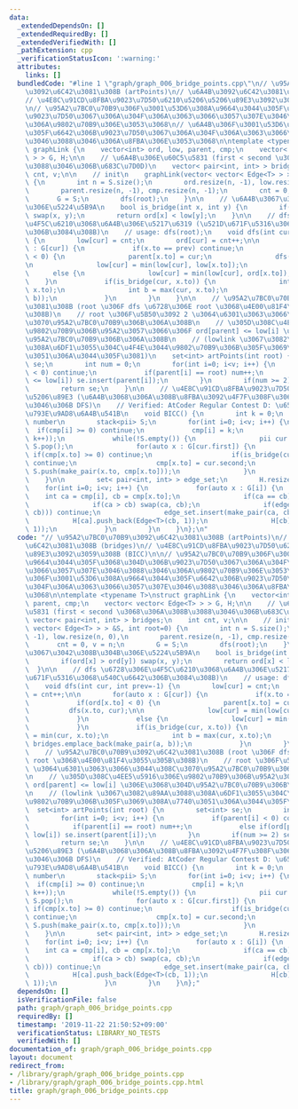 ```yaml
---
data:
  _extendedDependsOn: []
  _extendedRequiredBy: []
  _extendedVerifiedWith: []
  _pathExtension: cpp
  _verificationStatusIcon: ':warning:'
  attributes:
    links: []
  bundledCode: "#line 1 \"graph/graph_006_bridge_points.cpp\"\n// \u95A2\u7BC0\u70B9\
    \u3092\u6C42\u3081\u308B (artPoints)\n// \u6A4B\u3092\u6C42\u3081\u308B (bridges)\n\
    // \u4E8C\u91CD\u8FBA\u9023\u7D50\u6210\u5206\u5206\u89E3\u3092\u3059\u308B (BICC)\n\
    \n// \u95A2\u7BC0\u70B9\u306F\u3001\u53D6\u308A\u9664\u3044\u305F\u3068\u304D\u306B\
    \u9023\u7D50\u3067\u306A\u304F\u306A\u3063\u3066\u3057\u307E\u3046\u3088\u3046\
    \u306A\u9802\u70B9\u306E\u3053\u3068\n// \u6A4B\u306F\u3001\u53D6\u308A\u9664\u3044\
    \u305F\u6642\u306B\u9023\u7D50\u3067\u306A\u304F\u306A\u3063\u3066\u3057\u307E\
    \u3046\u3088\u3046\u306A\u8FBA\u306E\u3053\u3068\n\ntemplate <typename T>\nstruct\
    \ graphLink {\n    vector<int> ord, low, parent, cmp;\n    vector< vector< Edge<T>\
    \ > > G, H;\n\n    // \u6A4B\u306E\u60C5\u5831 (first < second \u3068\u306A\u308B\
    \u3088\u3046\u306B\u683C\u7D0D)\n    vector< pair<int, int> > bridges;\n    int\
    \ cnt, v;\n\n    // init\n    graphLink(vector< vector< Edge<T> > > &S, int root=0)\
    \ {\n        int n = S.size();\n        ord.resize(n, -1), low.resize(n, 0),\n\
    \        parent.resize(n, -1), cmp.resize(n, -1);\n        cnt = 0, v = n;\n \
    \       G = S;\n        dfs(root);\n    }\n\n    // \u6A4B\u3067\u3042\u308B\u304B\
    \u306E\u5224\u5B9A\n    bool is_bridge(int x, int y) {\n        if(ord[x] > ord[y])\
    \ swap(x, y);\n        return ord[x] < low[y];\n    }\n\n    // dfs \u6728\u306E\
    \u4F5C\u6210\u3068\u6A4B\u306E\u5217\u6319 (\u521D\u671F\u5316\u3068\u540C\u6642\
    \u306B\u3084\u308B)\n    // usage: dfs(root);\n    void dfs(int cur, int prev=-1)\
    \ {\n        low[cur] = cnt;\n        ord[cur] = cnt++;\n\n        for(auto x\
    \ : G[cur]) {\n            if(x.to == prev) continue;\n            if(ord[x.to]\
    \ < 0) {\n                parent[x.to] = cur;\n                dfs(x.to, cur);\n\
    \n                low[cur] = min(low[cur], low[x.to]);\n            }\n      \
    \      else {\n                low[cur] = min(low[cur], ord[x.to]);\n        \
    \    }\n            if(is_bridge(cur, x.to)) {\n                int a = min(cur,\
    \ x.to);\n                int b = max(cur, x.to);\n                bridges.emplace_back(make_pair(a,\
    \ b));\n            }\n        }\n    }\n\n    // \u95A2\u7BC0\u70B9\u3092\u6C42\
    \u3081\u308B (root \u306F dfs \u6728\u306E root \u3068\u4E00\u81F4\u3055\u305B\
    \u308B)\n    // root \u306F\u5B50\u3092 2 \u3064\u6301\u3063\u3066\u3044\u308C\
    \u3070\u95A2\u7BC0\u70B9\u306B\u306A\u308B\n    // \u305D\u308C\u4EE5\u5916\u306E\
    \u9802\u70B9\u306B\u95A2\u3057\u3066\u306F ord[parent] <= low[i] \u306E\u3068\u304D\
    \u95A2\u7BC0\u70B9\u306B\u306A\u308B\n    // (lowlink \u3067\u3082\u89AA\u3088\
    \u308A\u6DF1\u3055\u304C\u4F4E\u3044\u9802\u70B9\u306B\u305F\u3069\u308A\u7740\
    \u3051\u306A\u3044\u305F\u3081)\n    set<int> artPoints(int root) {\n        set<int>\
    \ se;\n        int num = 0;\n        for(int i=0; i<v; i++) {\n            if(parent[i]\
    \ < 0) continue;\n            if(parent[i] == root) num++;\n            else if(ord[parent[i]]\
    \ <= low[i]) se.insert(parent[i]);\n        }\n        if(num >= 2) se.insert(0);\n\
    \        return se;\n    }\n\n    // \u4E8C\u91CD\u8FBA\u9023\u7D50\u6210\u5206\
    \u5206\u89E3 (\u6A4B\u3068\u306A\u308B\u8FBA\u3092\u4F7F\u308F\u306A\u3044\u3088\
    \u3046\u306B DFS)\n    // Verified: AtCoder Regular Contest D: \u65C5\u884C\u4F1A\
    \u793E\u9AD8\u6A4B\u541B\n    void BICC() {\n        int k = 0;\n        // point,\
    \ number\n        stack<pii> S;\n        for(int i=0; i<v; i++) {\n          \
    \  if(cmp[i] >= 0) continue;\n            cmp[i] = k;\n            S.push(make_pair(i,\
    \ k++));\n            while(!S.empty()) {\n                pii cur = S.top();\
    \ S.pop();\n                for(auto x : G[cur.first]) {\n                   \
    \ if(cmp[x.to] >= 0) continue;\n                    if(is_bridge(cur.first, x.to))\
    \ continue;\n                    cmp[x.to] = cur.second;\n                   \
    \ S.push(make_pair(x.to, cmp[x.to]));\n                }\n            }\n    \
    \    }\n\n        set< pair<int, int> > edge_set;\n        H.resize(k);\n    \
    \    for(int i=0; i<v; i++) {\n            for(auto x : G[i]) {\n            \
    \    int ca = cmp[i], cb = cmp[x.to];\n                if(ca == cb) continue;\n\
    \                if(ca > cb) swap(ca, cb);\n                if(edge_set.count(make_pair(ca,\
    \ cb))) continue;\n                edge_set.insert(make_pair(ca, cb));\n     \
    \           H[ca].push_back(Edge<T>(cb, 1));\n                H[cb].push_back(Edge<T>(ca,\
    \ 1));\n            }\n        }\n    }\n};\n"
  code: "// \u95A2\u7BC0\u70B9\u3092\u6C42\u3081\u308B (artPoints)\n// \u6A4B\u3092\
    \u6C42\u3081\u308B (bridges)\n// \u4E8C\u91CD\u8FBA\u9023\u7D50\u6210\u5206\u5206\
    \u89E3\u3092\u3059\u308B (BICC)\n\n// \u95A2\u7BC0\u70B9\u306F\u3001\u53D6\u308A\
    \u9664\u3044\u305F\u3068\u304D\u306B\u9023\u7D50\u3067\u306A\u304F\u306A\u3063\
    \u3066\u3057\u307E\u3046\u3088\u3046\u306A\u9802\u70B9\u306E\u3053\u3068\n// \u6A4B\
    \u306F\u3001\u53D6\u308A\u9664\u3044\u305F\u6642\u306B\u9023\u7D50\u3067\u306A\
    \u304F\u306A\u3063\u3066\u3057\u307E\u3046\u3088\u3046\u306A\u8FBA\u306E\u3053\
    \u3068\n\ntemplate <typename T>\nstruct graphLink {\n    vector<int> ord, low,\
    \ parent, cmp;\n    vector< vector< Edge<T> > > G, H;\n\n    // \u6A4B\u306E\u60C5\
    \u5831 (first < second \u3068\u306A\u308B\u3088\u3046\u306B\u683C\u7D0D)\n   \
    \ vector< pair<int, int> > bridges;\n    int cnt, v;\n\n    // init\n    graphLink(vector<\
    \ vector< Edge<T> > > &S, int root=0) {\n        int n = S.size();\n        ord.resize(n,\
    \ -1), low.resize(n, 0),\n        parent.resize(n, -1), cmp.resize(n, -1);\n \
    \       cnt = 0, v = n;\n        G = S;\n        dfs(root);\n    }\n\n    // \u6A4B\
    \u3067\u3042\u308B\u304B\u306E\u5224\u5B9A\n    bool is_bridge(int x, int y) {\n\
    \        if(ord[x] > ord[y]) swap(x, y);\n        return ord[x] < low[y];\n  \
    \  }\n\n    // dfs \u6728\u306E\u4F5C\u6210\u3068\u6A4B\u306E\u5217\u6319 (\u521D\
    \u671F\u5316\u3068\u540C\u6642\u306B\u3084\u308B)\n    // usage: dfs(root);\n\
    \    void dfs(int cur, int prev=-1) {\n        low[cur] = cnt;\n        ord[cur]\
    \ = cnt++;\n\n        for(auto x : G[cur]) {\n            if(x.to == prev) continue;\n\
    \            if(ord[x.to] < 0) {\n                parent[x.to] = cur;\n      \
    \          dfs(x.to, cur);\n\n                low[cur] = min(low[cur], low[x.to]);\n\
    \            }\n            else {\n                low[cur] = min(low[cur], ord[x.to]);\n\
    \            }\n            if(is_bridge(cur, x.to)) {\n                int a\
    \ = min(cur, x.to);\n                int b = max(cur, x.to);\n               \
    \ bridges.emplace_back(make_pair(a, b));\n            }\n        }\n    }\n\n\
    \    // \u95A2\u7BC0\u70B9\u3092\u6C42\u3081\u308B (root \u306F dfs \u6728\u306E\
    \ root \u3068\u4E00\u81F4\u3055\u305B\u308B)\n    // root \u306F\u5B50\u3092 2\
    \ \u3064\u6301\u3063\u3066\u3044\u308C\u3070\u95A2\u7BC0\u70B9\u306B\u306A\u308B\
    \n    // \u305D\u308C\u4EE5\u5916\u306E\u9802\u70B9\u306B\u95A2\u3057\u3066\u306F\
    \ ord[parent] <= low[i] \u306E\u3068\u304D\u95A2\u7BC0\u70B9\u306B\u306A\u308B\
    \n    // (lowlink \u3067\u3082\u89AA\u3088\u308A\u6DF1\u3055\u304C\u4F4E\u3044\
    \u9802\u70B9\u306B\u305F\u3069\u308A\u7740\u3051\u306A\u3044\u305F\u3081)\n  \
    \  set<int> artPoints(int root) {\n        set<int> se;\n        int num = 0;\n\
    \        for(int i=0; i<v; i++) {\n            if(parent[i] < 0) continue;\n \
    \           if(parent[i] == root) num++;\n            else if(ord[parent[i]] <=\
    \ low[i]) se.insert(parent[i]);\n        }\n        if(num >= 2) se.insert(0);\n\
    \        return se;\n    }\n\n    // \u4E8C\u91CD\u8FBA\u9023\u7D50\u6210\u5206\
    \u5206\u89E3 (\u6A4B\u3068\u306A\u308B\u8FBA\u3092\u4F7F\u308F\u306A\u3044\u3088\
    \u3046\u306B DFS)\n    // Verified: AtCoder Regular Contest D: \u65C5\u884C\u4F1A\
    \u793E\u9AD8\u6A4B\u541B\n    void BICC() {\n        int k = 0;\n        // point,\
    \ number\n        stack<pii> S;\n        for(int i=0; i<v; i++) {\n          \
    \  if(cmp[i] >= 0) continue;\n            cmp[i] = k;\n            S.push(make_pair(i,\
    \ k++));\n            while(!S.empty()) {\n                pii cur = S.top();\
    \ S.pop();\n                for(auto x : G[cur.first]) {\n                   \
    \ if(cmp[x.to] >= 0) continue;\n                    if(is_bridge(cur.first, x.to))\
    \ continue;\n                    cmp[x.to] = cur.second;\n                   \
    \ S.push(make_pair(x.to, cmp[x.to]));\n                }\n            }\n    \
    \    }\n\n        set< pair<int, int> > edge_set;\n        H.resize(k);\n    \
    \    for(int i=0; i<v; i++) {\n            for(auto x : G[i]) {\n            \
    \    int ca = cmp[i], cb = cmp[x.to];\n                if(ca == cb) continue;\n\
    \                if(ca > cb) swap(ca, cb);\n                if(edge_set.count(make_pair(ca,\
    \ cb))) continue;\n                edge_set.insert(make_pair(ca, cb));\n     \
    \           H[ca].push_back(Edge<T>(cb, 1));\n                H[cb].push_back(Edge<T>(ca,\
    \ 1));\n            }\n        }\n    }\n};"
  dependsOn: []
  isVerificationFile: false
  path: graph/graph_006_bridge_points.cpp
  requiredBy: []
  timestamp: '2019-11-22 21:50:52+09:00'
  verificationStatus: LIBRARY_NO_TESTS
  verifiedWith: []
documentation_of: graph/graph_006_bridge_points.cpp
layout: document
redirect_from:
- /library/graph/graph_006_bridge_points.cpp
- /library/graph/graph_006_bridge_points.cpp.html
title: graph/graph_006_bridge_points.cpp
---
```

